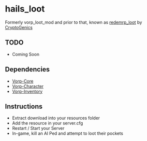 # hails_loot
Formerly vorp_loot_mod and prior to that, known as [redemrp_loot](https://github.com/CryptoGenics/redemrp_loot) by [CryptoGenics](https://github.com/CryptoGenics)

## TODO
- Coming Soon

## Dependencies
- [Vorp-Core](https://github.com/VORPCORE/vorp-core-lua)
- [Vorp-Character](https://github.com/VORPCORE/vorp_character-lua)
- [Vorp-Inventory](https://github.com/VORPCORE/vorp_inventory-lua)

## Instructions

- Extract download into your resources folder
- Add the resource in your server.cfg
- Restart / Start your Server
- In-game, kill an AI Ped and attempt to loot their pockets
